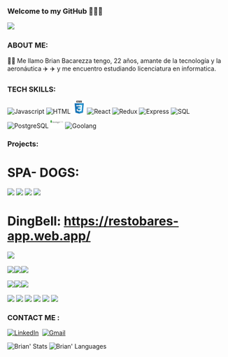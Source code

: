 ### Welcome to my GitHub  👋👨‍💻

<img src ="https://i.pinimg.com/originals/2b/d9/b3/2bd9b3f6cb8c6237d88a28ffb57654bc.gif"/>
 
 ### ABOUT ME:
 :technologist: Me llamo Brian Bacarezza tengo, 22 años, amante de la tecnología y la  aeronáutica :airplane: :airplane: y  me encuentro estudiando licenciatura en informatica.
 


### TECH SKILLS:
<p>
    <a><img height="30" alt="Javascript" src="https://camo.githubusercontent.com/1f7186a9be6da41cf90bd5d97a203962e6e47b67ac401c52e87e4afe42a25235/68747470733a2f2f75706c6f61642e77696b696d656469612e6f72672f77696b6970656469612f636f6d6d6f6e732f7468756d622f362f36612f4a6176615363726970742d6c6f676f2e706e672f34383070782d4a6176615363726970742d6c6f676f2e706e67" data-canonical-src="https://upload.wikimedia.org/wikipedia/commons/thumb/6/6a/JavaScript-logo.png/480px-JavaScript-logo.png" style="max-width:100%;"></a>
    <a><img height="30" alt="HTML" src="https://camo.githubusercontent.com/0821ae25cbd292f1c724d2fbf808a78136e61c72ec42a1a961d2be9288441930/68747470733a2f2f7777772e77332e6f72672f68746d6c2f6c6f676f2f646f776e6c6f6164732f48544d4c355f4c6f676f5f3531322e706e67" data-canonical-src="https://www.w3.org/html/logo/downloads/HTML5_Logo_512.png" style="max-width:100%;"></a>
    <a> <img height="30" alt="CSS3" src="https://raw.githubusercontent.com/github/explore/80688e429a7d4ef2fca1e82350fe8e3517d3494d/topics/css/css.png" style="max-width:100%/></a>
    <a><img height="30" alt="NodeJS" src="https://victorroblesweb.es/wp-content/uploads/2018/01/nodejs-victorroblesweb.png" style="max-width:100%;"></a>
    <a><img height="30" alt="React" src="https://camo.githubusercontent.com/42d79599b684d4449d0fab6ee8df849c39fa0148993c7680b85210494dda4599/68747470733a2f2f63646e342e69636f6e66696e6465722e636f6d2f646174612f69636f6e732f6c6f676f732d332f3630302f52656163742e6a735f6c6f676f2d3531322e706e67" data-canonical-src="https://cdn4.iconfinder.com/data/icons/logos-3/600/React.js_logo-512.png" style="max-width:100%;"></a>
    <a><img height="30" alt="Redux" src="https://camo.githubusercontent.com/d3d1874579d4c426185cc3f0b5819d05cad0e3cb0d62ce2b182daea2abab84b3/68747470733a2f2f696d672e69636f6e73382e636f6d2f636f6c6f722f34382f3030303030302f72656475782e706e67" data-canonical-src="https://img.icons8.com/color/48/000000/redux.png" style="max-width:100%;"></a>
    <a><img height="30" alt="Express" src="https://camo.githubusercontent.com/7ec3abcd6d3c307833892183db0fc207c73786e2852517daa0c5be09456663af/68747470733a2f2f656e637279707465642d74626e302e677374617469632e636f6d2f696d616765733f713d74626e3a414e6439476352504479522d586237304473614d64726b3238627431445a36785a3036317a42444b657726757371703d434155" data-canonical-src="https://encrypted-tbn0.gstatic.com/images?q=tbn:ANd9GcRPDyR-Xb70DsaMdrk28bt1DZ6xZ061zBDKew&amp;usqp=CAU" style="max-width:100%;"></a>
    <a><img height="30" alt="SQL" src="https://camo.githubusercontent.com/e1cd7d44e225fb4df5f1c3675101bccfa1a7dcaf97a4b5993262f95ecf0f1e96/68747470733a2f2f7777772e6c6f676f6c796e782e636f6d2f696d616765732f6c6f676f6c796e782f63302f63306638346439353039643636393061373063653463353936663734306336322e706e67" data-canonical-src="https://www.logolynx.com/images/logolynx/c0/c0f84d9509d6690a70ce4c596f740c62.png" style="max-width:100%;"></a>
    <a><img height="30" alt="PostgreSQL" src="https://camo.githubusercontent.com/2717985f26463c118a5e93fd5ab74cbafe4dd5c9e9a9ca4bf2af249baf4d92a7/68747470733a2f2f75706c6f61642e77696b696d656469612e6f72672f77696b6970656469612f636f6d6d6f6e732f7468756d622f322f32392f506f737467726573716c5f656c657068616e742e7376672f3132303070782d506f737467726573716c5f656c657068616e742e7376672e706e67" data-canonical-src="https://upload.wikimedia.org/wikipedia/commons/thumb/2/29/Postgresql_elephant.svg/1200px-Postgresql_elephant.svg.png" style="max-width:100%;"></a>
     <a><img height="30" alt="MongoDB"  src="https://raw.githubusercontent.com/github/explore/80688e429a7d4ef2fca1e82350fe8e3517d3494d/topics/mongodb/mongodb.png" style="max-width:100% /></a>
    <a><img height="30" alt="git" src="https://camo.githubusercontent.com/eb88d34dc21a1762c4097fb7b8a56202198c252561d7ac4fb245d8388091c3eb/68747470733a2f2f65372e706e676567672e636f6d2f706e67696d616765732f3731332f3535382f706e672d636c69706172742d636f6d70757465722d69636f6e732d70726f2d6769742d6769746875622d6c6f676f2d746578742d6c6f676f2d7468756d626e61696c2e706e67" data-canonical-src="https://e7.pngegg.com/pngimages/713/558/png-clipart-computer-icons-pro-git-github-logo-text-logo-thumbnail.png" style="max-width:100%;"></a>
<!--  <a><img height="30" alt="Goolang" src="https://i0.wp.com/unaaldia.hispasec.com/wp-content/uploads/2020/12/golang.png?fit=700%2C395&ssl=1" style="max-width:100%;"></a> -->
 <a><img height="30" alt="Goolang" src="https://manticore-labs.com/wp-content/uploads/2019/02/nest.png" style="max-width:100%;"></a>
</p>

### Projects:

#  SPA- DOGS:
<img src ="https://blogger.googleusercontent.com/img/a/AVvXsEiBk_-L0xkdl3mdrYRHpZ0U2ATMVQtsNrnxNHYLQ4kZmS-2gnWoaOW4YEHRy3u_uGDOKp8yusRslnj9gsbA5Q8Ee3d9GCQIOxnDG2N-mSszdLaKs69sdIlEOWvvbu9jHO8n4XEHSvU_mfUw4ZI5a90e3dqtp-B6M8FlszjxGZUl-kkMEqCJa1uMK53r2w=w532-h193" height="584"/>

<img src ="https://blogger.googleusercontent.com/img/a/AVvXsEhLvRytSokJ8k2znmWxcQuhOdeNs6PDD5GuNsjocXobFjV3-6jS8o6rL-jXgNuMudhL2Im3rEbOqsaZlub_we0VQpWrBA74eJQZR5qImn-KQGBxeZJz9S4_dni-TluXNdpYPec3auNouqlXXjn_seiYdFrqnCeUSubC1Fbbk5mzQU34DyUI9n14GpcfaQ=w507-h288"/>

<img src="https://blogger.googleusercontent.com/img/a/AVvXsEhe0-js2HC_yprsRquKNXjjfIqyrRc2AV1cPvw1bDywopBJ7STnSPoxFyCEP86IrtdhlvdtsCXcLvUewe0VFeUk_-Hnyrx_BfrsEvycJry9sojD5eD32Hk6T0aVX1OWUNJN71l5JXL2AnGR9txawmzM-iFNEUY_GfruTRKB_d82IWS3JYY9hkQeFkHd-w=w467-h225"/>

<img  src ="https://blogger.googleusercontent.com/img/a/AVvXsEhxsxUgA26Zy_JG-kkBkyzuWdmNILEYbLUXnapW6GWuhaaOh8amkOV09maAYjJZguJv1TVpUi_astWYgfvoc6BcAWWFYPInvBP-XL1uuQtenEYQdSID743bUPNhV6_rnEGrSfDPci2jZockxMkHZDMPGGanfvuYzKmEQUtQYY8oay7qLYRzVjHTdThmKA=w522-h276"/>

#  DingBell: https://restobares-app.web.app/


<img src ="https://lh3.googleusercontent.com/-BIeT1_ac2cE/YdWOtvt-B9I/AAAAAAAAa6c/MTNJc0j5QPYpn2xDQ8CoKfLu6OGGhERKwCNcBGAsYHQ/image.png"/>

<img src ="https://lh3.googleusercontent.com/-sMK90Gr00Lw/YeG2tWssTSI/AAAAAAAAa_M/Qd8BALG8kN0p6mTTmOj-npDGBi3_Ks0OwCNcBGAsYHQ/w321-h557/image.png"/><img  src ="https://lh3.googleusercontent.com/-2j_7_eTZmec/YeG3ApcOBII/AAAAAAAAa_U/vbzwmMVJNmMB3KbFH7iQUByMRXTli0G4gCNcBGAsYHQ/w291-h581/image.png"/><img src ="https://lh3.googleusercontent.com/-BCFCyuFwnNc/YeG8wN_v4NI/AAAAAAAAbAo/5LYxLxDsTBEdHTGBRuPv2ozcGXivii5pwCNcBGAsYHQ/w320-h614/image.png"/>

<img src ="https://lh3.googleusercontent.com/-DKfPHUZrhnw/YeG3eiIV9DI/AAAAAAAAa_c/s9kLGFRvoScvX6_0djPTR6KTcIwtpkL7gCNcBGAsYHQ/w292-h589/image.png"/><img src ="https://lh3.googleusercontent.com/-kPWWrcRCXZY/YeG3mSHh2TI/AAAAAAAAa_g/nO7i9ou5Mn4pwNZPHk5P_O7uyq3vo2DjQCNcBGAsYHQ/w297-h589/image.png"/><img src ="https://lh3.googleusercontent.com/-RboeccpUgck/YeG5B2_9nFI/AAAAAAAAbAU/3JX26R8o83sdGSjXw492Ei8DCK-tH8OuACNcBGAsYHQ/w248-h513/image.png"/>

<img src ="https://lh3.googleusercontent.com/-u__mseSa2Yw/YeG5LPnebvI/AAAAAAAAbAc/29kIweCiVIkCLfLftuQyiq9pwuhxMAxuQCNcBGAsYHQ/w307-h613/image.png"/>

<img src ="https://lh3.googleusercontent.com/-_ELo_tV51ug/YeG4TwQ_v9I/AAAAAAAAa_4/0oG4FepRkqE5iV_jcOwRdw6AB7IWuDorQCNcBGAsYHQ/w648-h301/image.png"/>

<img src ="https://lh3.googleusercontent.com/-TCBGWvGjSV8/YeG37YEVXsI/AAAAAAAAa_s/OF4EKrA6LGAiOeb2zn2yP7fh20JeO9UJgCNcBGAsYHQ/w630-h291/image.png"/>

<img src ="https://lh3.googleusercontent.com/-nMmCZ4LrsY4/YeG4bO8UHeI/AAAAAAAAa_8/Tg1Znt8wcTcJjTvVbN7x2jXTUHuNvQgQwCNcBGAsYHQ/w659-h297/image.png"/>

<img src ="https://lh3.googleusercontent.com/-kjwd9HMIkfs/YeG4ofglVUI/AAAAAAAAbAE/0Ku8q8coYDYNd97KeXDiFOg1QvqsXFooQCNcBGAsYHQ/w655-h303/image.png"/>

<img src ="https://lh3.googleusercontent.com/-h9tzwOo9jp0/YeG4yesw6JI/AAAAAAAAbAM/KGBfZ1dBLLgCeBHgx3ZBoxWduFcuBdVewCNcBGAsYHQ/w614-h277/image.png"/>









### CONTACT ME :

<a href="https://www.linkedin.com/in/brian-bacarezza/"><img src="https://img.shields.io/badge/linkedin-%230077B5.svg?&style=for-the-badge&logo=linkedin&logoColor=white" alt="LinkedIn" /></a>&nbsp;
<a href="brianbn0@gmail.com?subject=Hola%20Jiji"><img src="https://img.shields.io/badge/gmail-%23D14836.svg?&style=for-the-badge&logo=gmail&logoColor=white" alt="Gmail"/></a>&nbsp;


<!--
**brianbacca/brianbacca** is a ✨ _special_ ✨ repository because its `README.md` (this file) appears on your GitHub profile.

Here are some ideas to get you started:

-->
![Brian' Stats](https://github-readme-stats.vercel.app/api?username=brianbacca&show_icons=true&theme=buefy)
![Brian' Languages](https://github-readme-stats.vercel.app/api/top-langs/?username=brianbacca&hide=jupyter%20notebook&layout=compact)
